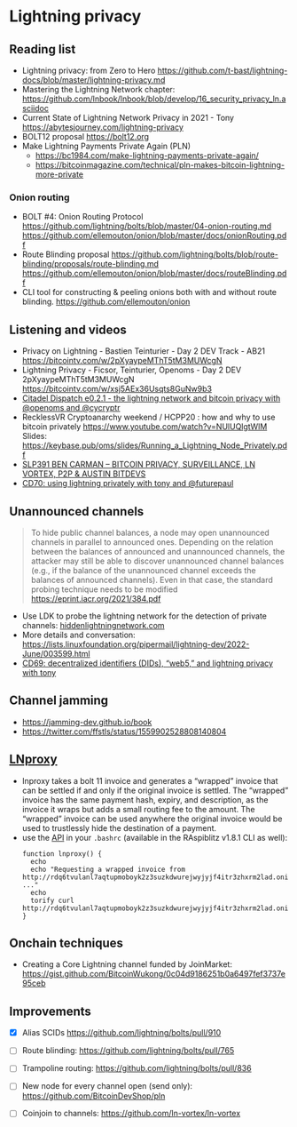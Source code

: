 # Lightning privacy

## Reading list
* Lightning privacy: from Zero to Hero <https://github.com/t-bast/lightning-docs/blob/master/lightning-privacy.md>
* Mastering the Lightning Network chapter: <https://github.com/lnbook/lnbook/blob/develop/16_security_privacy_ln.asciidoc>
* Current State of Lightning Network Privacy in 2021 - Tony <https://abytesjourney.com/lightning-privacy>
* BOLT12 proposal <https://bolt12.org>
* Make Lightning Payments Private Again (PLN)
    * <https://bc1984.com/make-lightning-payments-private-again/>
    * <https://bitcoinmagazine.com/technical/pln-makes-bitcoin-lightning-more-private>

### Onion routing
* BOLT #4: Onion Routing Protocol https://github.com/lightning/bolts/blob/master/04-onion-routing.md
https://github.com/ellemouton/onion/blob/master/docs/onionRouting.pdf
* Route Blinding proposal https://github.com/lightning/bolts/blob/route-blinding/proposals/route-blinding.md
https://github.com/ellemouton/onion/blob/master/docs/routeBlinding.pdf
* CLI tool for constructing & peeling onions both with and without route blinding. https://github.com/ellemouton/onion

## Listening and videos
* Privacy on Lightning - Bastien Teinturier - Day 2 DEV Track - AB21 <https://bitcointv.com/w/2pXyaypeMThT5tM3MUWcgN>
* Lightning Privacy - Ficsor, Teinturier, Openoms - Day 2 DEV 2pXyaypeMThT5tM3MUWcgN
<https://bitcointv.com/w/xsj5AEx36Usqts8GuNw9b3>
* [Citadel Dispatch e0.2.1 - the lightning network and bitcoin privacy with @openoms and @cycryptr](https://citadeldispatch.com/cd21/)
* RecklessVR Cryptoanarchy weekend / HCPP20 : how and why to use bitcoin privately <https://www.youtube.com/watch?v=NUlUQlgtWlM>
Slides: <https://keybase.pub/oms/slides/Running_a_Lightning_Node_Privately.pdf>
* [SLP391 BEN CARMAN – BITCOIN PRIVACY, SURVEILLANCE, LN VORTEX, P2P & AUSTIN BITDEVS](https://stephanlivera.com/episode/391/)
* [CD70: using lightning privately with tony and @futurepaul](https://citadeldispatch.com/cd70/)

## Unannounced channels
> To hide public channel balances, a node may open
unannounced channels in parallel to announced ones. Depending on the relation
between the balances of announced and unannounced channels, the attacker may
still be able to discover unannounced channel balances (e.g., if the balance of
the unannounced channel exceeds the balances of announced channels). Even in
that case, the standard probing technique needs to be modified
<https://eprint.iacr.org/2021/384.pdf>
* Use LDK to probe the lightning network for the detection of private channels: [hiddenlightningnetwork.com](https://github.com/BitcoinDevShop/hidden-lightning-network)
* More details and conversation: <https://lists.linuxfoundation.org/pipermail/lightning-dev/2022-June/003599.html>
* [CD69: decentralized identifiers (DIDs), “web5,” and lightning privacy with tony](https://citadeldispatch.com/cd69/)

## Channel jamming
* <https://jamming-dev.github.io/book>
* <https://twitter.com/ffstls/status/1559902528808140804>

## [LNproxy](http://lnproxy.org/)

* lnproxy takes a bolt 11 invoice and generates a “wrapped” invoice that can be settled if and only if the original invoice is settled. The “wrapped” invoice has the same payment hash, expiry, and description, as the invoice it wraps but adds a small routing fee to the amount. The “wrapped” invoice can be used anywhere the original invoice would be used to trustlessly hide the destination of a payment.
* use the [API](http://lnproxy.org/doc) in your `.bashrc` (available in the RAspiblitz v1.8.1 CLI as well):
  ```
  function lnproxy() {
    echo
    echo "Requesting a wrapped invoice from http://rdq6tvulanl7aqtupmoboyk2z3suzkdwurejwyjyjf4itr3zhxrm2lad.onion ..."
    echo
    torify curl http://rdq6tvulanl7aqtupmoboyk2z3suzkdwurejwyjyjf4itr3zhxrm2lad.onion/api/${1}
  }
  ```
## Onchain techniques
* Creating a Core Lightning channel funded by JoinMarket: <https://gist.github.com/BitcoinWukong/0c04d9186251b0a6497fef3737e95ceb>

## Improvements
- [x] Alias SCIDs <https://github.com/lightning/bolts/pull/910>
- [ ] Route blinding: <https://github.com/lightning/bolts/pull/765>
- [ ] Trampoline routing: <https://github.com/lightning/bolts/pull/836>
- [ ] New node for every channel open (send only): <https://github.com/BitcoinDevShop/pln>
- [ ] Coinjoin to channels: <https://github.com/ln-vortex/ln-vortex>

